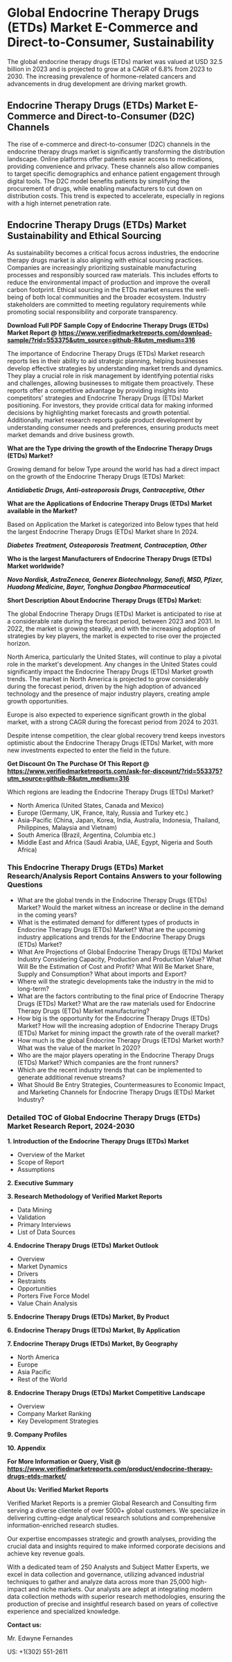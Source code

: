 <h1>Global Endocrine Therapy Drugs (ETDs) Market E-Commerce and Direct-to-Consumer, Sustainability</h1><p class=""><p>The global endocrine therapy drugs (ETDs) market was valued at USD 32.5 billion in 2023 and is projected to grow at a CAGR of 6.8% from 2023 to 2030. The increasing prevalence of hormone-related cancers and advancements in drug development are driving market growth.</p> <h2>Endocrine Therapy Drugs (ETDs) Market E-Commerce and Direct-to-Consumer (D2C) Channels</h2> <p>The rise of e-commerce and direct-to-consumer (D2C) channels in the endocrine therapy drugs market is significantly transforming the distribution landscape. Online platforms offer patients easier access to medications, providing convenience and privacy. These channels also allow companies to target specific demographics and enhance patient engagement through digital tools. The D2C model benefits patients by simplifying the procurement of drugs, while enabling manufacturers to cut down on distribution costs. This trend is expected to accelerate, especially in regions with a high internet penetration rate.</p> <h2>Endocrine Therapy Drugs (ETDs) Market Sustainability and Ethical Sourcing</h2> <p>As sustainability becomes a critical focus across industries, the endocrine therapy drugs market is also aligning with ethical sourcing practices. Companies are increasingly prioritizing sustainable manufacturing processes and responsibly sourced raw materials. This includes efforts to reduce the environmental impact of production and improve the overall carbon footprint. Ethical sourcing in the ETDs market ensures the well-being of both local communities and the broader ecosystem. Industry stakeholders are committed to meeting regulatory requirements while promoting social responsibility and corporate transparency.</p> </p><p class=""><strong>Download Full PDF Sample Copy of Endocrine Therapy Drugs (ETDs) Market Report @ <a href="https://www.verifiedmarketreports.com/download-sample/?rid=553375&utm_source=github-R&utm_medium=316" target="_blank">https://www.verifiedmarketreports.com/download-sample/?rid=553375&utm_source=github-R&utm_medium=316</a></strong></p><p>The importance of&nbsp;Endocrine Therapy Drugs (ETDs) Market research reports lies in their ability to aid strategic planning, helping businesses develop effective strategies by understanding market trends and dynamics. They play a crucial role in risk management by identifying potential risks and challenges, allowing businesses to mitigate them proactively. These reports offer a competitive advantage by providing insights into competitors' strategies and Endocrine Therapy Drugs (ETDs) Market positioning. For investors, they provide critical data for making informed decisions by highlighting market forecasts and growth potential. Additionally, market research reports guide product development by understanding consumer needs and preferences, ensuring products meet market demands and drive business growth.</p><p><strong>What are the&nbsp;Type driving the growth of the Endocrine Therapy Drugs (ETDs) Market?</strong></p><p id="" class="">Growing demand for below Type around the world has had a direct impact on the growth of the Endocrine Therapy Drugs (ETDs) Market:</p><p class=""><em><strong>Antidiabetic Drugs, Anti-osteoporosis Drugs, Contraceptive, Other</strong></em></p><p class=""><strong>What are the&nbsp;Applications&nbsp;of Endocrine Therapy Drugs (ETDs) Market available in the Market?</strong></p><p id="" class="">Based on Application the Market is categorized into Below types that held the largest Endocrine Therapy Drugs (ETDs) Market share In 2024.</p><p class=""><em><strong>Diabetes Treatment, Osteoporosis Treatment, Contraception, Other</strong></em></p><p class=""><strong>Who is the largest Manufacturers of Endocrine Therapy Drugs (ETDs) Market worldwide?</strong></p><p><em><strong>Novo Nordisk, AstraZeneca, Generex Biotechnology, Sanofi, MSD, Pfizer, Huadong Medicine, Bayer, Tonghua Dongbao Pharmaceutical</strong></em></p><p id="" class=""><strong>Short Description About Endocrine Therapy Drugs (ETDs) Market:</strong></p><p>The global Endocrine Therapy Drugs (ETDs) Market is anticipated to rise at a considerable rate during the forecast period, between 2023 and 2031. In 2022, the market is growing steadily, and with the increasing adoption of strategies by key players, the market is expected to rise over the projected horizon.</p><p>North America, particularly the United States, will continue to play a pivotal role in the market's development. Any changes in the United States could significantly impact the Endocrine Therapy Drugs (ETDs) Market growth trends. The market in North America is projected to grow considerably during the forecast period, driven by the high adoption of advanced technology and the presence of major industry players, creating ample growth opportunities.</p><p>Europe is also expected to experience significant growth in the global market, with a strong CAGR during the forecast period from 2024 to 2031.</p><p>Despite intense competition, the clear global recovery trend keeps investors optimistic about the Endocrine Therapy Drugs (ETDs) Market, with more new investments expected to enter the field in the future.</p><p id="" class=""><strong>Get Discount On The Purchase Of This Report @ <a href="https://www.verifiedmarketreports.com/ask-for-discount/?rid=553375?utm_source=github-R&utm_medium=316" target="_blank">https://www.verifiedmarketreports.com/ask-for-discount/?rid=553375?utm_source=github-R&utm_medium=316</a></strong></p><p class="">Which regions are leading the Endocrine Therapy Drugs (ETDs) Market?</p><ul><li>North America (United States, Canada and Mexico)</li><li>Europe (Germany, UK, France, Italy, Russia and Turkey etc.)</li><li>Asia-Pacific (China, Japan, Korea, India, Australia, Indonesia, Thailand, Philippines, Malaysia and Vietnam)</li><li>South America (Brazil, Argentina, Columbia etc.)</li><li>Middle East and Africa (Saudi Arabia, UAE, Egypt, Nigeria and South Africa)</li></ul><h3 id="" class="">This Endocrine Therapy Drugs (ETDs) Market Research/Analysis Report Contains Answers to your following Questions</h3><ul><li>What are the global trends in the Endocrine Therapy Drugs (ETDs) Market? Would the market witness an increase or decline in the demand in the coming years?</li><li>What is the estimated demand for different types of products in Endocrine Therapy Drugs (ETDs) Market? What are the upcoming industry applications and trends for the Endocrine Therapy Drugs (ETDs) Market?</li><li>What Are Projections of Global Endocrine Therapy Drugs (ETDs) Market Industry Considering Capacity, Production and Production Value? What Will Be the Estimation of Cost and Profit? What Will Be Market Share, Supply and Consumption? What about imports and Export?</li><li>Where will the strategic developments take the industry in the mid to long-term?</li><li>What are the factors contributing to the final price of Endocrine Therapy Drugs (ETDs) Market? What are the raw materials used for Endocrine Therapy Drugs (ETDs) Market manufacturing?</li><li>How big is the opportunity for the Endocrine Therapy Drugs (ETDs) Market? How will the increasing adoption of Endocrine Therapy Drugs (ETDs) Market for mining impact the growth rate of the overall market?</li><li>How much is the global Endocrine Therapy Drugs (ETDs) Market worth? What was the value of the market In 2020?</li><li>Who are the major players operating in the Endocrine Therapy Drugs (ETDs) Market? Which companies are the front runners?</li><li>Which are the recent industry trends that can be implemented to generate additional revenue streams?</li><li>What Should Be Entry Strategies, Countermeasures to Economic Impact, and Marketing Channels for Endocrine Therapy Drugs (ETDs) Market Industry?</li></ul><h3 id="" class="">Detailed TOC of Global Endocrine Therapy Drugs (ETDs) Market Research Report, 2024-2030</h3><p id="" class=""><strong>1. Introduction of the Endocrine Therapy Drugs (ETDs) Market</strong></p><ul><li>Overview of the Market</li><li>Scope of Report</li><li>Assumptions</li></ul><p id="" class=""><strong>2. Executive Summary</strong></p><p id="" class=""><strong>3. Research Methodology of Verified Market Reports</strong></p><ul><li>Data Mining</li><li>Validation</li><li>Primary Interviews</li><li>List of Data Sources</li></ul><p id="" class=""><strong>4. Endocrine Therapy Drugs (ETDs) Market Outlook</strong></p><ul><li>Overview</li><li>Market Dynamics</li><li>Drivers</li><li>Restraints</li><li>Opportunities</li><li>Porters Five Force Model</li><li>Value Chain Analysis</li></ul><p id="" class=""><strong>5. Endocrine Therapy Drugs (ETDs) Market, By Product</strong></p><p id="" class=""><strong>6. Endocrine Therapy Drugs (ETDs) Market, By Application</strong></p><p id="" class=""><strong>7. Endocrine Therapy Drugs (ETDs) Market, By Geography</strong></p><ul><li>North America</li><li>Europe</li><li>Asia Pacific</li><li>Rest of the World</li></ul><p id="" class=""><strong>8. Endocrine Therapy Drugs (ETDs) Market Competitive Landscape</strong></p><ul><li>Overview</li><li>Company Market Ranking</li><li>Key Development Strategies</li></ul><p id="" class=""><strong>9. Company Profiles</strong></p><p id="" class=""><strong>10. Appendix</strong></p><p id="" class=""><strong>For More Information or Query, Visit @ <a href="https://www.verifiedmarketreports.com/product/endocrine-therapy-drugs-etds-market/" target="_blank">https://www.verifiedmarketreports.com/product/endocrine-therapy-drugs-etds-market/</a></strong></p><p id="" class=""><strong>About Us: Verified Market Reports</strong></p><p id="" class="">Verified Market Reports is a premier Global Research and Consulting firm serving a diverse clientele of over 5000+ global customers. We specialize in delivering cutting-edge analytical research solutions and comprehensive information-enriched research studies.</p><p id="" class="">Our expertise encompasses strategic and growth analyses, providing the crucial data and insights required to make informed corporate decisions and achieve key revenue goals.</p><p id="" class="">With a dedicated team of 250 Analysts and Subject Matter Experts, we excel in data collection and governance, utilizing advanced industrial techniques to gather and analyze data across more than 25,000 high-impact and niche markets. Our analysts are adept at integrating modern data collection methods with superior research methodologies, ensuring the production of precise and insightful research based on years of collective experience and specialized knowledge.</p><p id="" class=""><strong>Contact us:</strong></p><p id="" class="">Mr. Edwyne Fernandes</p><p id="" class="">US: +1(302) 551-2611</p>